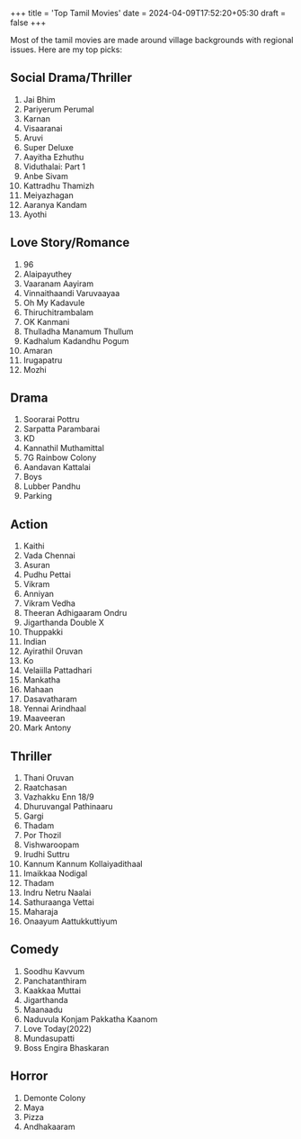 +++
title = 'Top Tamil Movies'
date = 2024-04-09T17:52:20+05:30
draft = false
+++

Most of the tamil movies are made around village backgrounds with regional issues. Here are my top picks:

## Social Drama/Thriller

1. Jai Bhim
2. Pariyerum Perumal
3. Karnan
4. Visaaranai
5. Aruvi
6. Super Deluxe
7. Aayitha Ezhuthu
8. Viduthalai: Part 1
9. Anbe Sivam
10. Kattradhu Thamizh
11. Meiyazhagan
12. Aaranya Kandam
13. Ayothi

## Love Story/Romance

1. 96
2. Alaipayuthey
3. Vaaranam Aayiram
4. Vinnaithaandi Varuvaayaa
5. Oh My Kadavule
6. Thiruchitrambalam
7. OK Kanmani
8. Thulladha Manamum Thullum
9. Kadhalum Kadandhu Pogum
10. Amaran
11. Irugapatru
12. Mozhi

## Drama

1. Soorarai Pottru
2. Sarpatta Parambarai
3. KD
4. Kannathil Muthamittal
5. 7G Rainbow Colony
6. Aandavan Kattalai
7. Boys
8. Lubber Pandhu
9. Parking

## Action

1. Kaithi
2. Vada Chennai
3. Asuran
4. Pudhu Pettai
5. Vikram
6. Anniyan
7. Vikram Vedha
8. Theeran Adhigaaram Ondru
9. Jigarthanda Double X
10. Thuppakki
11. Indian
12. Ayirathil Oruvan
13. Ko
14. Velaiilla Pattadhari
15. Mankatha
16. Mahaan
17. Dasavatharam
18. Yennai Arindhaal
19. Maaveeran
20. Mark Antony

## Thriller

1. Thani Oruvan
2. Raatchasan
3. Vazhakku Enn 18/9
4. Dhuruvangal Pathinaaru
5. Gargi
6. Thadam
7. Por Thozil
8. Vishwaroopam
9. Irudhi Suttru
10. Kannum Kannum Kollaiyadithaal
11. Imaikkaa Nodigal
12. Thadam
13. Indru Netru Naalai
14. Sathuraanga Vettai
15. Maharaja
16. Onaayum Aattukkuttiyum

## Comedy

1. Soodhu Kavvum
2. Panchatanthiram
3. Kaakkaa Muttai
4. Jigarthanda
5. Maanaadu
6. Naduvula Konjam Pakkatha Kaanom
7. Love Today(2022)
8. Mundasupatti
9. Boss Engira Bhaskaran

## Horror

1. Demonte Colony
2. Maya
3. Pizza
4. Andhakaaram
